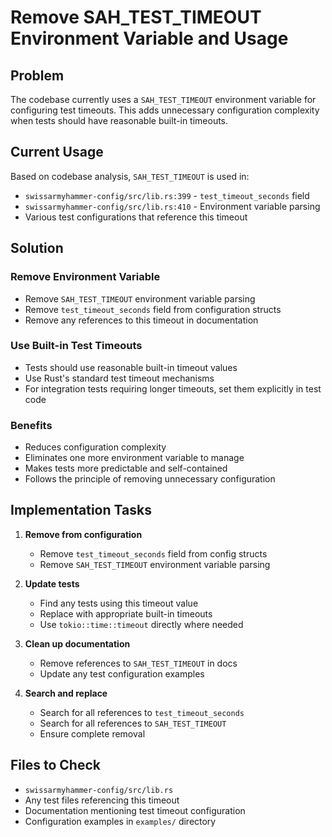 # Remove SAH_TEST_TIMEOUT Environment Variable and Usage

## Problem

The codebase currently uses a `SAH_TEST_TIMEOUT` environment variable for configuring test timeouts. This adds unnecessary configuration complexity when tests should have reasonable built-in timeouts.

## Current Usage

Based on codebase analysis, `SAH_TEST_TIMEOUT` is used in:
- `swissarmyhammer-config/src/lib.rs:399` - `test_timeout_seconds` field
- `swissarmyhammer-config/src/lib.rs:410` - Environment variable parsing
- Various test configurations that reference this timeout

## Solution

### Remove Environment Variable
- Remove `SAH_TEST_TIMEOUT` environment variable parsing
- Remove `test_timeout_seconds` field from configuration structs
- Remove any references to this timeout in documentation

### Use Built-in Test Timeouts
- Tests should use reasonable built-in timeout values
- Use Rust's standard test timeout mechanisms
- For integration tests requiring longer timeouts, set them explicitly in test code

### Benefits
- Reduces configuration complexity
- Eliminates one more environment variable to manage
- Makes tests more predictable and self-contained
- Follows the principle of removing unnecessary configuration

## Implementation Tasks

1. **Remove from configuration**
   - Remove `test_timeout_seconds` field from config structs
   - Remove `SAH_TEST_TIMEOUT` environment variable parsing
   
2. **Update tests**
   - Find any tests using this timeout value
   - Replace with appropriate built-in timeouts
   - Use `tokio::time::timeout` directly where needed

3. **Clean up documentation**
   - Remove references to `SAH_TEST_TIMEOUT` in docs
   - Update any test configuration examples

4. **Search and replace**
   - Search for all references to `test_timeout_seconds`
   - Search for all references to `SAH_TEST_TIMEOUT`
   - Ensure complete removal

## Files to Check

- `swissarmyhammer-config/src/lib.rs`
- Any test files referencing this timeout
- Documentation mentioning test timeout configuration
- Configuration examples in `examples/` directory